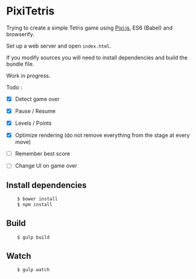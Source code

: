 # PixiTetris

Trying to create a simple Tetris game using [Pixi.js](http://github.com/pixijs/pixi.js), ES6 (Babel) and browserify.

Set up a web server and open `index.html`.

If you modify sources you will need to install dependencies and build the bundle file.

Work in progress.


Todo :

- [x] Detect game over
- [x] Pause / Resume
- [x] Levels / Points
- [x] Optimize rendering (do not remove everything from the stage at every move)
- [ ] Remember best score
- [ ] Change UI on game over


## Install dependencies

```sh
	$ bower install
	$ npm install
```

## Build

```sh
	$ gulp build
```

## Watch

```sh
	$ gulp watch
```